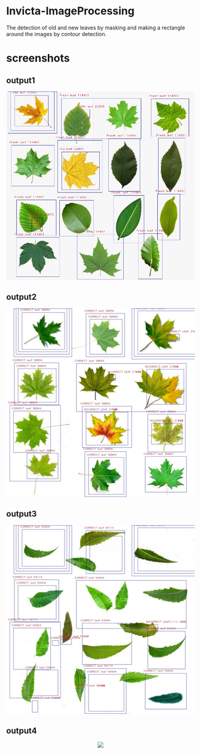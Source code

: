 # Invicta-ImageProcessing
The detection of old and new leaves by masking and making a rectangle around the images by contour detection.
# screenshots
## output1 
<p align="center">
  <img src='output1.jpg'/>
</p>

## output2 
<p align="center">
  <img src='output2_1.jpg'/>
</p>

## output3 
<p align="center">
  <img src='output2_2.jpg'/>
</p>

## output4 
<p align="center">
  <img src='output2_3.jpg'/>
</p>

